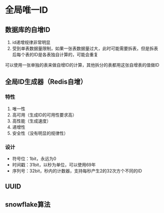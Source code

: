 # 全局唯一ID

## 数据库的自增ID

1. id递增规律非常明显
2. 受到单表数据量限制，如果一张表数据量过大，此时可能需要拆表，但是拆表后每个表的ID是各表独自计算的，可能会重复

可以使用一张单独的表来做自增ID的计算，其他拆分的表都用这张自增表的值做ID

## 全局ID生成器（Redis自增）

### 特性

1. 唯一性
2. 高可用（生成ID的可用性要求高）
3. 高性能（生成速度）
4. 递增性
5. 安全性（没有明显的规律性）

### 设计

- 符号位：1bit，永远为0
- 时间戳：31bit，以秒为单位，可以使用69年
- 序列号：32bit，秒内的计数器，支持每秒产生2的32次方个不同的ID

## UUID

## snowflake算法